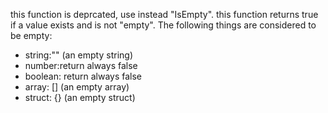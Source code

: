 this function is deprcated, use instead "IsEmpty".
		this function returns true if a value exists and is not "empty".
The following things are considered to be empty:
- string:"" (an empty string)
- number:return always false
- boolean: return always false
- array: [] (an empty array)
- struct: {} (an empty struct)
		 